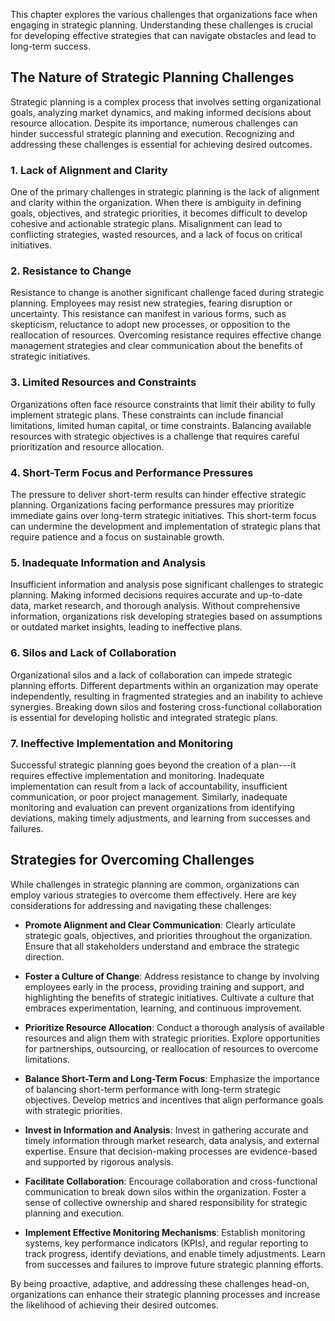 
This chapter explores the various challenges that organizations face when engaging in strategic planning. Understanding these challenges is crucial for developing effective strategies that can navigate obstacles and lead to long-term success.

The Nature of Strategic Planning Challenges
-------------------------------------------

Strategic planning is a complex process that involves setting organizational goals, analyzing market dynamics, and making informed decisions about resource allocation. Despite its importance, numerous challenges can hinder successful strategic planning and execution. Recognizing and addressing these challenges is essential for achieving desired outcomes.

### 1. Lack of Alignment and Clarity

One of the primary challenges in strategic planning is the lack of alignment and clarity within the organization. When there is ambiguity in defining goals, objectives, and strategic priorities, it becomes difficult to develop cohesive and actionable strategic plans. Misalignment can lead to conflicting strategies, wasted resources, and a lack of focus on critical initiatives.

### 2. Resistance to Change

Resistance to change is another significant challenge faced during strategic planning. Employees may resist new strategies, fearing disruption or uncertainty. This resistance can manifest in various forms, such as skepticism, reluctance to adopt new processes, or opposition to the reallocation of resources. Overcoming resistance requires effective change management strategies and clear communication about the benefits of strategic initiatives.

### 3. Limited Resources and Constraints

Organizations often face resource constraints that limit their ability to fully implement strategic plans. These constraints can include financial limitations, limited human capital, or time constraints. Balancing available resources with strategic objectives is a challenge that requires careful prioritization and resource allocation.

### 4. Short-Term Focus and Performance Pressures

The pressure to deliver short-term results can hinder effective strategic planning. Organizations facing performance pressures may prioritize immediate gains over long-term strategic initiatives. This short-term focus can undermine the development and implementation of strategic plans that require patience and a focus on sustainable growth.

### 5. Inadequate Information and Analysis

Insufficient information and analysis pose significant challenges to strategic planning. Making informed decisions requires accurate and up-to-date data, market research, and thorough analysis. Without comprehensive information, organizations risk developing strategies based on assumptions or outdated market insights, leading to ineffective plans.

### 6. Silos and Lack of Collaboration

Organizational silos and a lack of collaboration can impede strategic planning efforts. Different departments within an organization may operate independently, resulting in fragmented strategies and an inability to achieve synergies. Breaking down silos and fostering cross-functional collaboration is essential for developing holistic and integrated strategic plans.

### 7. Ineffective Implementation and Monitoring

Successful strategic planning goes beyond the creation of a plan---it requires effective implementation and monitoring. Inadequate implementation can result from a lack of accountability, insufficient communication, or poor project management. Similarly, inadequate monitoring and evaluation can prevent organizations from identifying deviations, making timely adjustments, and learning from successes and failures.

Strategies for Overcoming Challenges
------------------------------------

While challenges in strategic planning are common, organizations can employ various strategies to overcome them effectively. Here are key considerations for addressing and navigating these challenges:

* **Promote Alignment and Clear Communication**: Clearly articulate strategic goals, objectives, and priorities throughout the organization. Ensure that all stakeholders understand and embrace the strategic direction.

* **Foster a Culture of Change**: Address resistance to change by involving employees early in the process, providing training and support, and highlighting the benefits of strategic initiatives. Cultivate a culture that embraces experimentation, learning, and continuous improvement.

* **Prioritize Resource Allocation**: Conduct a thorough analysis of available resources and align them with strategic priorities. Explore opportunities for partnerships, outsourcing, or reallocation of resources to overcome limitations.

* **Balance Short-Term and Long-Term Focus**: Emphasize the importance of balancing short-term performance with long-term strategic objectives. Develop metrics and incentives that align performance goals with strategic priorities.

* **Invest in Information and Analysis**: Invest in gathering accurate and timely information through market research, data analysis, and external expertise. Ensure that decision-making processes are evidence-based and supported by rigorous analysis.

* **Facilitate Collaboration**: Encourage collaboration and cross-functional communication to break down silos within the organization. Foster a sense of collective ownership and shared responsibility for strategic planning and execution.

* **Implement Effective Monitoring Mechanisms**: Establish monitoring systems, key performance indicators (KPIs), and regular reporting to track progress, identify deviations, and enable timely adjustments. Learn from successes and failures to improve future strategic planning efforts.

By being proactive, adaptive, and addressing these challenges head-on, organizations can enhance their strategic planning processes and increase the likelihood of achieving their desired outcomes.
